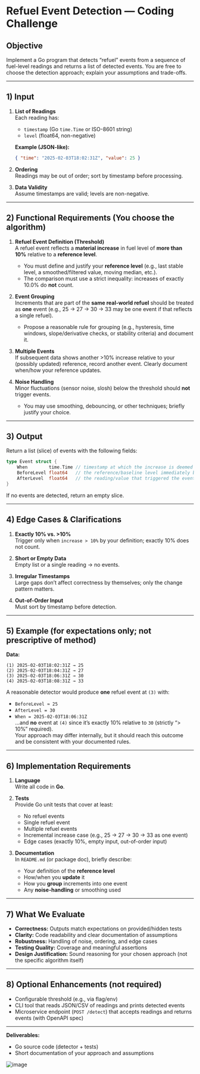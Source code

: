 # Refuel Event Detection — Coding Challenge

## Objective
Implement a Go program that detects “refuel” events from a sequence of fuel-level readings and returns a list of detected events. You are free to choose the detection approach; explain your assumptions and trade-offs.

---

## 1) Input

1. **List of Readings**  
   Each reading has:
   - `timestamp` (Go `time.Time` or ISO-8601 string)
   - `level` (float64, non-negative)

   **Example (JSON-like):**
   ```json
   { "time": "2025-02-03T18:02:31Z", "value": 25 }
   ```

2. **Ordering**  
   Readings may be out of order; sort by timestamp before processing.

3. **Data Validity**  
   Assume timestamps are valid; levels are non-negative.

---

## 2) Functional Requirements (You choose the algorithm)

1. **Refuel Event Definition (Threshold)**  
   A refuel event reflects a **material increase** in fuel level of **more than 10%** relative to a **reference level**.  
   - You must define and justify your **reference level** (e.g., last stable level, a smoothed/filtered value, moving median, etc.).
   - The comparison must use a strict inequality: increases of exactly 10.0% do **not** count.

2. **Event Grouping**  
   Increments that are part of the **same real-world refuel** should be treated as **one** event (e.g., 25 → 27 → 30 → 33 may be one event if that reflects a single refuel).  
   - Propose a reasonable rule for grouping (e.g., hysteresis, time windows, slope/derivative checks, or stability criteria) and document it.

3. **Multiple Events**  
   If subsequent data shows another >10% increase relative to your (possibly updated) reference, record another event. Clearly document when/how your reference updates.

4. **Noise Handling**  
   Minor fluctuations (sensor noise, slosh) below the threshold should **not** trigger events.  
   - You may use smoothing, debouncing, or other techniques; briefly justify your choice.

---

## 3) Output

Return a list (slice) of events with the following fields:

```go
type Event struct {
    When        time.Time // timestamp at which the increase is deemed to have crossed your 10% threshold
    BeforeLevel float64   // the reference/baseline level immediately before the event (per your definition)
    AfterLevel  float64   // the reading/value that triggered the event
}
```

If no events are detected, return an empty slice.

---

## 4) Edge Cases & Clarifications

1. **Exactly 10% vs. >10%**  
   Trigger only when `increase > 10%` by your definition; exactly 10% does not count.

2. **Short or Empty Data**  
   Empty list or a single reading → no events.

3. **Irregular Timestamps**  
   Large gaps don’t affect correctness by themselves; only the change pattern matters.

4. **Out-of-Order Input**  
   Must sort by timestamp before detection.

---

## 5) Example (for expectations only; not prescriptive of method)

**Data:**
```
(1) 2025-02-03T18:02:31Z → 25
(2) 2025-02-03T18:04:31Z → 27
(3) 2025-02-03T18:06:31Z → 30
(4) 2025-02-03T18:08:31Z → 33
```

A reasonable detector would produce **one** refuel event at `(3)` with:
- `BeforeLevel ≈ 25`
- `AfterLevel = 30`
- `When = 2025-02-03T18:06:31Z`  
…and **no** event at `(4)` since it’s exactly 10% relative to `30` (strictly “> 10%” required).  
Your approach may differ internally, but it should reach this outcome and be consistent with your documented rules.

---

## 6) Implementation Requirements

1. **Language**  
   Write all code in **Go**.

2. **Tests**  
   Provide Go unit tests that cover at least:
   - No refuel events  
   - Single refuel event  
   - Multiple refuel events  
   - Incremental increase case (e.g., 25 → 27 → 30 → 33 as one event)  
   - Edge cases (exactly 10%, empty input, out-of-order input)

3. **Documentation**  
   In `README.md` (or package doc), briefly describe:
   - Your definition of the **reference level**  
   - How/when you **update** it  
   - How you **group** increments into one event  
   - Any **noise-handling** or smoothing used

---

## 7) What We Evaluate

- **Correctness:** Outputs match expectations on provided/hidden tests  
- **Clarity:** Code readability and clear documentation of assumptions  
- **Robustness:** Handling of noise, ordering, and edge cases  
- **Testing Quality:** Coverage and meaningful assertions  
- **Design Justification:** Sound reasoning for your chosen approach (not the specific algorithm itself)

---

## 8) Optional Enhancements (not required)

- Configurable threshold (e.g., via flag/env)  
- CLI tool that reads JSON/CSV of readings and prints detected events  
- Microservice endpoint (`POST /detect`) that accepts readings and returns events (with OpenAPI spec)

---

**Deliverables:**  
- Go source code (detector + tests)  
- Short documentation of your approach and assumptions


![image](https://github.com/user-attachments/assets/7c2c380f-f8e5-41b1-8154-6f1814a26f78)

